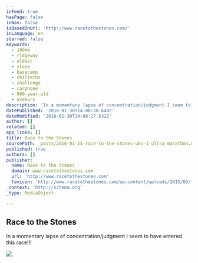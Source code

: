 ```yaml
---
inFeed: true
hasPage: false
inNav: false
isBasedOnUrl: 'http://www.racetothestones.com/'
inLanguage: en
starred: false
keywords:
  - 100km
  - ridgeway
  - oldest
  - stone
  - basecamp
  - chilterns
  - challenge
  - carphone
  - 000-year-old
  - avebury
description: 'In a momentary lapse of concentration/judgment I seem to have entered this race!!! The Dixons Carphone Race to the Stones is a fully supported 100km challenge along the iconic Ridgeway. Whether you run it or walk it, complete it in one go or stay overnight in our basecamp, the event is guaranteed to be the challenge of a lifetime.'
datePublished: '2016-01-30T14:08:30.644Z'
dateModified: '2016-01-30T14:08:27.532Z'
author: []
related: []
app_links: []
title: Race to the Stones
sourcePath: _posts/2016-01-25-race-to-the-stones-uks-1-ultra-marathon.md
published: true
authors: []
publisher:
  name: Race to the Stones
  domain: www.racetothestones.com
  url: 'http://www.racetothestones.com'
  favicon: 'http://www.racetothestones.com/wp-content/uploads/2015/03/favicon.png'
_context: 'http://schema.org'
_type: MediaObject

---
```

<article style=""><h1>Race to the Stones</h1><p>In a momentary lapse of concentration/judgment I seem to have entered this race!!!</p><img src="https://s3-us-west-2.amazonaws.com/the-grid-img/p/e85f9305fc4af09ef8baec94ec62c339e2533b06.png" /></article>